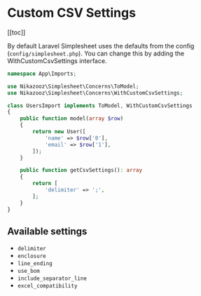# Custom CSV Settings

[[toc]]

By default Laravel Simplesheet uses the defaults from the config (`config/simplesheet.php`). You can change this by adding the WithCustomCsvSettings interface.

```php
namespace App\Imports;

use Nikazooz\Simplesheet\Concerns\ToModel;
use Nikazooz\Simplesheet\Concerns\WithCustomCsvSettings;

class UsersImport implements ToModel, WithCustomCsvSettings
{
    public function model(array $row)
    {
        return new User([
            'name' => $row['0'],
            'email' => $row['1'],
        ]);
    }

    public function getCsvSettings(): array
    {
        return [
            'delimiter' => ';',
        ];
    }
}
```

## Available settings

* `delimiter`
* `enclosure`
* `line_ending`
* `use_bom`
* `include_separator_line`
* `excel_compatibility`
